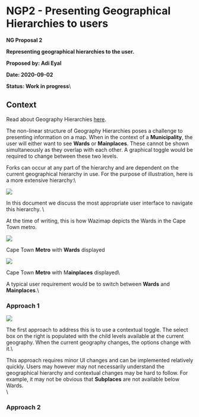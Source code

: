 # NGP2 - Presenting Geographical Hierarchies to users

**NG Proposal 2**

**Representing geographical hierarchies to the user.**

**Proposed by: Adi Eyal**

**Date: 2020-09-02**

**Status: Work in progress**\


## **Context**

Read about Geography Hierarchies [here](system-architecture/geography-hierarchies.md).

The non-linear structure of Geography Hierarchies poses a challenge to presenting information on a map. When in the context of a **Municipality**, the user will either want to see **Wards** or **Mainplaces**. These cannot be shown simultaneously as they overlap with each other. A graphical toggle would be required to change between these two levels.&#x20;

Forks can occur at any part of the hierarchy and are dependent on the current geographical hierarchy in use. For the purpose of illustration, here is a more extensive hierarchy:\


![](https://lh4.googleusercontent.com/m\_NsorMiAHrK42gcglOmNpK9HKPZgTX2vnHpTop16SKmAQtt\_gcYdiNDPwFkRVkyIvFxf9b4pKSTPIYRPV16wu5kD5Opb-YLzbJe-qonldvS2Hiikwx8fKDf7qS\_XxeTo\_Owo-cE)

In this document we discuss the most appropriate user interface to navigate this hierarchy. \


At the time of writing, this is how Wazimap depicts the Wards in the Cape Town metro.&#x20;

![](https://lh3.googleusercontent.com/mqNHRdHj-OpJDr6K2Pkntd0koaSiYYkbmMCNKKdZmmZnPL1cmMfGpRTEwiGBVBFS9d7x-OdteJfdVWNUaky40r27ljzyAGO-Y\_MT7q23d89OrESLfDoqNTMgcsPMY3Ql3mvGpV4L)

Cape Town **Metro** with **Wards** displayed

![](https://lh4.googleusercontent.com/CQ5BsGrxpHXLzP6LQ\_EGoQEa-pnr2jdZ6IVXZi5HjVIEzcTvySscl69CVNpcikMcWNGNg0buC5E7UttXl8GFd7pF8wq8FBliBgvGDSQZDM2pBGBQjbF5haA\_ImHq4rJGb9wlyXFZ)

Cape Town **Metro** with M**ainplaces** displayed\


A typical user requirement would be to switch between **Wards** and **Mainplaces**.\


### **Approach 1**

![](https://lh4.googleusercontent.com/nkv0azQulm7VPF2yVSp4hk0Wo-EaU68qaErJIot0pHdNNoJimYFO\_op3s0rncTebnDK9IpO3PPbadqtYge3ZeLGJcMrPgQJUzEQIVMOh34B6WXE1ut-hwjmJMK7wZcTX8OjzYw\_C)

The first approach to address this is to use a contextual toggle. The select box on the right is populated with the child levels available at the current geography. When the current geography changes, the options change with it.\


This approach requires minor UI changes and can be implemented relatively quickly. Users may however may not necessarily understand the geographical hierarchy and contextual changes may be hard to follow. For example, it may not be obvious that **Subplaces** are not available below Wards.\
\


### **Approach 2**
